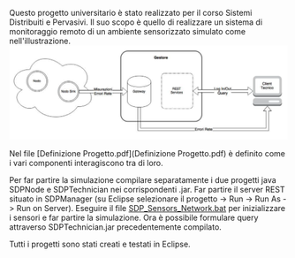 Questo progetto universitario è stato realizzato per il corso Sistemi Distribuiti e Pervasivi.
Il suo scopo è quello di realizzare un sistema di monitoraggio remoto di un ambiente sensorizzato simulato come nell'illustrazione.
![alt text](schema.png)

Nel file [Definizione Progetto.pdf](Definizione Progetto.pdf) è definito come i vari componenti interagiscono tra di loro.

Per far partire la simulazione compilare separatamente i due progetti java SDPNode e SDPTechnician nei corrispondenti .jar.
Far partire il server REST situato in SDPManager (su Eclipse selezionare il progetto -> Run -> Run As -> Run on Server).
Eseguire il file [SDP_Sensors_Network.bat](sorgenti/SDP_Sensors_Network.bat) per inizializzare i sensori e far partire la simulazione.
Ora è possibile formulare query attraverso SDPTechnician.jar precedentemente compilato.

Tutti i progetti sono stati creati e testati in Eclipse.